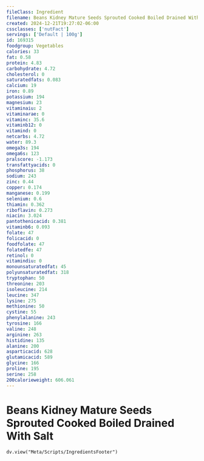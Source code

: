 ```yaml
---
fileClass: Ingredient
filename: Beans Kidney Mature Seeds Sprouted Cooked Boiled Drained With Salt
created: 2024-12-21T19:27:02-06:00
cssclasses: ['nutFact']
servings: ['Default | 100g']
id: 169315
foodgroup: Vegetables
calories: 33
fat: 0.58
protein: 4.83
carbohydrate: 4.72
cholesterol: 0
saturatedfats: 0.083
calcium: 19
iron: 0.89
potassium: 194
magnesium: 23
vitaminaiu: 2
vitaminarae: 0
vitaminc: 35.6
vitaminb12: 0
vitamind: 0
netcarbs: 4.72
water: 89.3
omega3s: 194
omega6s: 123
pralscore: -1.173
transfattyacids: 0
phosphorus: 38
sodium: 243
zinc: 0.44
copper: 0.174
manganese: 0.199
selenium: 0.6
thiamin: 0.362
riboflavin: 0.273
niacin: 3.024
pantothenicacid: 0.381
vitaminb6: 0.093
folate: 47
folicacid: 0
foodfolate: 47
folatedfe: 47
retinol: 0
vitamindiu: 0
monounsaturatedfat: 45
polyunsaturatedfat: 318
tryptophan: 50
threonine: 203
isoleucine: 214
leucine: 347
lysine: 275
methionine: 50
cystine: 55
phenylalanine: 243
tyrosine: 166
valine: 248
arginine: 263
histidine: 135
alanine: 200
asparticacid: 628
glutamicacid: 589
glycine: 166
proline: 195
serine: 258
200calorieweight: 606.061
---
```


# Beans Kidney Mature Seeds Sprouted Cooked Boiled Drained With Salt

```dataviewjs
dv.view("Meta/Scripts/IngredientsFooter")
```
